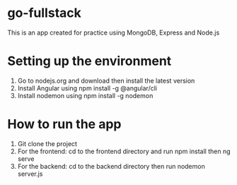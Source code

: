 # go-fullstack

This is an app created for practice using MongoDB, Express and Node.js

# Setting up the environment

1. Go to nodejs.org and download then install the latest version
2. Install Angular using npm install -g @angular/cli
3. Install nodemon using npm install -g nodemon

# How to run the app
1. Git clone the project 
2. For the frontend: 
cd to the frontend directory and run npm install then ng serve
3. For the backend:
cd to the backend directory then run nodemon server.js

